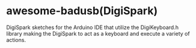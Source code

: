 # awesome-badusb(DigiSpark)
DigiSpark sketches for the Arduino IDE that utilize the DigiKeyboard.h library making the DigiSpark to act as a keyboard and execute a variety of actions.

